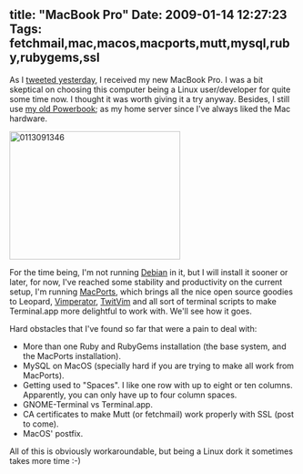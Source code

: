 title: "MacBook Pro"
Date: 2009-01-14 12:27:23
Tags: fetchmail,mac,macos,macports,mutt,mysql,ruby,rubygems,ssl
---
As I <a href="http://twitter.com/habanerd/status/1116401225 ">tweeted yesterday</a>, I received my new MacBook Pro. I was a bit skeptical on choosing this computer being a Linux user/developer for quite some time now. I thought it was worth giving it a try anyway. Besides, I still use <a href="http://log.damog.net/2005/12/un-amor-mas-en-mi-vida/">my old Powerbook</a>; as my home server since I've always liked the Mac hardware.

<a href="http://damog.net/old/axiombox/2009/01/0113091346.jpg"><img class="size-medium wp-image-791 alignright" title="0113091346" src="http://damog.net/old/axiombox/2009/01/0113091346-300x225.jpg" alt="0113091346" width="300" height="225" /></a>

For the time being, I'm not running <a href="http://debian.org">Debian</a> in it, but I will install it sooner or later, for now, I've reached some stability and productivity on the current setup, I'm running <a href="http://macports.org">MacPorts</a>, which brings all the nice open source goodies to Leopard, <a href="http://vimperator.org">Vimperator</a>, <a href="http://www.vim.org/scripts/script.php?script_id=2204">TwitVim</a> and all sort of terminal scripts to make Terminal.app more delightful to work with. We'll see how it goes.

Hard obstacles that I've found so far that were a pain to deal with:
<ul>
	<li>More than one Ruby and RubyGems installation (the base system, and the MacPorts installation).</li>
	<li>MySQL on MacOS (specially hard if you are trying to make all work from MacPorts).</li>
	<li>Getting used to "Spaces". I like one row with up to eight or ten columns. Apparently, you can only have up to four column spaces.</li>
	<li>GNOME-Terminal vs Terminal.app.</li>
	<li>CA certificates to make Mutt (or fetchmail) work properly with SSL (post to come).</li>
	<li>MacOS' postfix.</li>
</ul>
All of this is obviously workaroundable, but being a Linux dork it sometimes takes more time :-)